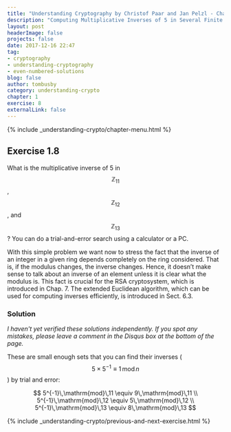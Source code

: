 ```yaml
---
title: "Understanding Cryptography by Christof Paar and Jan Pelzl - Chapter 1 Solutions - Ex1.8"
description: "Computing Multiplicative Inverses of 5 in Several Finite Sets"
layout: post
headerImage: false
projects: false
date: 2017-12-16 22:47
tag:
- cryptography
- understanding-cryptography
- even-numbered-solutions
blog: false
author: tombusby
category: understanding-crypto
chapter: 1
exercise: 8
externalLink: false
---
```


{% include _understanding-crypto/chapter-menu.html %}

## Exercise 1.8

What is the multiplicative inverse of 5 in $$\mathbb{Z}_{11}$$, $$\mathbb{Z}_{12}$$, and $$\mathbb{Z}_{13}$$? You can do a
trial-and-error search using a calculator or a PC.

With this simple problem we want now to stress the fact that the inverse of an integer in a given ring depends completely on the ring considered. That is, if the modulus changes, the inverse changes. Hence, it doesn’t make sense to talk about an inverse of an element unless it is clear what the modulus is. This fact is crucial for the RSA cryptosystem, which is introduced in Chap. 7. The extended Euclidean algorithm, which can be used for computing inverses efficiently, is introduced in Sect. 6.3.

### Solution

*I haven't yet verified these solutions independently. If you spot any mistakes, please leave a comment in the Disqus box at the bottom of the page.*

These are small enough sets that you can find their inverses ($$5 \times 5^{-1} \equiv 1\,\mathrm{mod}\,n$$) by trial and error:

$$
5^{-1}\,\mathrm{mod}\,11 \equiv 9\,\mathrm{mod}\,11 \\
5^{-1}\,\mathrm{mod}\,12 \equiv 5\,\mathrm{mod}\,12 \\
5^{-1}\,\mathrm{mod}\,13 \equiv 8\,\mathrm{mod}\,13
$$

{% include _understanding-crypto/previous-and-next-exercise.html %}
